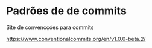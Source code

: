 # Padrões de de commits


Site de convencçóes para commits

https://www.conventionalcommits.org/en/v1.0.0-beta.2/
